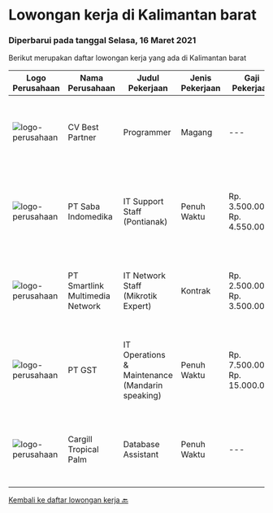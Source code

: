 
  # Lowongan kerja di Kalimantan barat

  ### Diperbarui pada tanggal Selasa, 16 Maret 2021

  Berikut merupakan daftar lowongan kerja yang ada di Kalimantan barat

  |Logo Perusahaan | Nama Perusahaan | Judul Pekerjaan | Jenis Pekerjaan | Gaji Pekerjaan | Lokasi | Deskripsi | Tanggal diunggah | Pranala |
  | -------------- | --------------- | --------------- | --------- | --------- | -------------- | ------- | ----------- | ----------- |
  |![logo-perusahaan](https://us.123rf.com/450wm/pavelstasevich/pavelstasevich1811/pavelstasevich181101027/112815900-stock-vector-no-image-available-icon-flat-vector.jpg?ver=6)|CV Best Partner|Programmer|Magang|---|Pontianak|applications based on predefined business requirements.Upgrading, configuring and debugging existing .NET applications.Participate in requirement...|Selasa, 16 Maret 2021|https://www.jobstreet.co.id/id/job/programmer-3482103?token=0~4457b12f-d87f-44b3-8742-d6ae7f153279&sectionRank=1&jobId=jobstreet-id-job-3482103|
|![logo-perusahaan](https://image-service-cdn.seek.com.au/fdb6bfb9de62085c7b1391ca93b5c71652e9bf19/ee4dce1061f3f616224767ad58cb2fc751b8d2dc)|PT Saba Indomedika|IT Support Staff (Pontianak)|Penuh Waktu|Rp. 3.500.000-Rp. 4.550.000|Kalimantan Barat|Deskripsi Pekerjaan Melakukan instalasi hardware atau software laboratorium di lokasi pelanggan sesuai ketentuan dan membuat berita acaranya. Membuat...|Minggu, 14 Maret 2021|https://www.jobstreet.co.id/id/job/it-support-staff-pontianak-3474122?token=0~4457b12f-d87f-44b3-8742-d6ae7f153279&sectionRank=2&jobId=jobstreet-id-job-3474122|
|![logo-perusahaan](https://us.123rf.com/450wm/pavelstasevich/pavelstasevich1811/pavelstasevich181101027/112815900-stock-vector-no-image-available-icon-flat-vector.jpg?ver=6)|PT Smartlink Multimedia Network|IT Network Staff (Mikrotik Expert)|Kontrak|Rp. 2.500.000-Rp. 3.500.000|Pontianak|Deskripsi PekerjaanKeahlian: Menguasai Management System Mikrotik dengan baik (lebih diutamakan memiliki sertifikasi pada mikrotik) Menguasai...|Jumat, 05 Maret 2021|https://www.jobstreet.co.id/id/job/it-network-staff-mikrotik-expert-3474395?token=0~4457b12f-d87f-44b3-8742-d6ae7f153279&sectionRank=3&jobId=jobstreet-id-job-3474395|
|![logo-perusahaan](https://us.123rf.com/450wm/pavelstasevich/pavelstasevich1811/pavelstasevich181101027/112815900-stock-vector-no-image-available-icon-flat-vector.jpg?ver=6)|PT GST|IT Operations & Maintenance (Mandarin speaking)|Penuh Waktu|Rp. 7.500.000-Rp. 15.000.000|Kalimantan Barat|Installation/ Configuration/ Troubleshoot Fiber Optic, Routers, Switches and other devices Familiar with Networking System, comfortable with Server...|Sabtu, 06 Maret 2021|https://www.jobstreet.co.id/id/job/it-operations-maintenance-mandarin-speaking-3475210?token=0~4457b12f-d87f-44b3-8742-d6ae7f153279&sectionRank=4&jobId=jobstreet-id-job-3475210|
|![logo-perusahaan](https://image-service-cdn.seek.com.au/d98576605fee7c66dce3b7d907259f2efe52f6bf/ee4dce1061f3f616224767ad58cb2fc751b8d2dc)|Cargill Tropical Palm|Database Assistant|Penuh Waktu|---|Kalimantan Barat|Key Responsibilities: Prepare crop production database Prepare inorganic and organic fertilizer database Prepare BBC database Compile &amp; prepare...|Jumat, 26 Februari 2021|https://www.jobstreet.co.id/id/job/database-assistant-3469037?token=0~4457b12f-d87f-44b3-8742-d6ae7f153279&sectionRank=5&jobId=jobstreet-id-job-3469037|


  [Kembali ke daftar lowongan kerja 🔙](../README.md#daftar-lowongan-kerja)
  